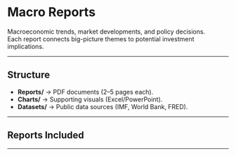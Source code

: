 # Macro Reports

Macroeconomic trends, market developments, and policy decisions.  
Each report connects big-picture themes to potential investment implications.  

---

## Structure
- **Reports/** → PDF documents (2–5 pages each).  
- **Charts/** → Supporting visuals (Excel/PowerPoint).  
- **Datasets/** → Public data sources (IMF, World Bank, FRED).  

---

## Reports Included

---
